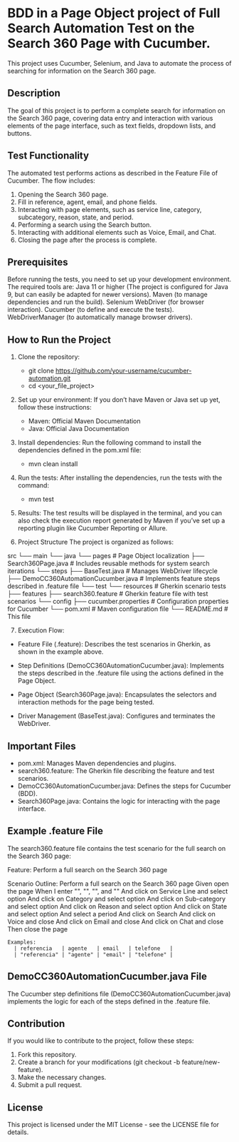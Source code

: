 # BDD in a Page Object project of Full Search Automation Test on the Search 360 Page with Cucumber.
This project uses Cucumber, Selenium, and Java to automate the process of searching for information on the Search 360 page.

## Description
The goal of this project is to perform a complete search for information on the Search 360 page, covering data entry and interaction with various elements of the page interface, such as text fields, dropdown lists, and buttons.

## Test Functionality
The automated test performs actions as described in the Feature File of Cucumber. The flow includes:
1. Opening the Search 360 page.
2. Fill in reference, agent, email, and phone fields.
3. Interacting with page elements, such as service line, category, subcategory, reason, state, and period.
4. Performing a search using the Search button.
5. Interacting with additional elements such as Voice, Email, and Chat.
6. Closing the page after the process is complete.

## Prerequisites
Before running the tests, you need to set up your development environment. The required tools are:
    Java 11 or higher (The project is configured for Java 9, but can easily be adapted for newer versions).
    Maven (to manage dependencies and run the build).
    Selenium WebDriver (for browser interaction).
    Cucumber (to define and execute the tests).
    WebDriverManager (to automatically manage browser drivers).

## How to Run the Project
1. Clone the repository:
    - git clone https://github.com/your-username/cucumber-automation.git
    - cd <your_file_project>

2. Set up your environment:
    If you don’t have Maven or Java set up yet, follow these instructions:
    - Maven: Official Maven Documentation
    - Java: Official Java Documentation

3. Install dependencies: Run the following command to install the dependencies defined in the pom.xml file:
    - mvn clean install

4. Run the tests: After installing the dependencies, run the tests with the command:
    - mvn test

5. Results: The test results will be displayed in the terminal, and you can also check the execution report generated by Maven if you’ve set up a reporting plugin like Cucumber Reporting or Allure.

6. Project Structure
The project is organized as follows:

src
└── main
    └── java
        └── pages                  # Page Object localization
            ├── Search360Page.java  # Includes reusable methods for system search iterations
        └── steps
            ├── BaseTest.java       # Manages WebDriver lifecycle
            ├── DemoCC360AutomationCucumber.java  # Implements feature steps described in .feature file
└── test
    └── resources                 # Gherkin scenario tests
        ├── features
            ├── search360.feature  # Gherkin feature file with test scenarios
        └── config
            ├── cucumber.properties  # Configuration properties for Cucumber
└── pom.xml                      # Maven configuration file
└── README.md                    # This file


7. Execution Flow:
- Feature File (.feature):
    Describes the test scenarios in Gherkin, as shown in the example above.

- Step Definitions (DemoCC360AutomationCucumber.java):
    Implements the steps described in the .feature file using the actions defined in the Page Object.

- Page Object (Search360Page.java):
    Encapsulates the selectors and interaction methods for the page being tested.

- Driver Management (BaseTest.java):
    Configures and terminates the WebDriver.

## Important Files
- pom.xml: Manages Maven dependencies and plugins.
- search360.feature: The Gherkin file describing the feature and test scenarios.
- DemoCC360AutomationCucumber.java: Defines the steps for Cucumber (BDD).
- Search360Page.java: Contains the logic for interacting with the page interface.

## Example .feature File
The search360.feature file contains the test scenario for the full search on the Search 360 page:

Feature: Perform a full search on the Search 360 page

  Scenario Outline: Perform a full search on the Search 360 page
    Given open the page
    When I enter "<referencia>", "<agente>", "<email>", and "<telefone>"
    And click on Service Line and select option
    And click on Category and select option
    And click on Sub-category and select option
    And click on Reason and select option
    And click on State and select option
    And select a period
    And click on Search
    And click on Voice and close
    And click on Email and close
    And click on Chat and close
    Then close the page

    Examples:
      | referencia   | agente   | email   | telefone   |
      | "referencia" | "agente" | "email" | "telefone" |


## DemoCC360AutomationCucumber.java File
The Cucumber step definitions file (DemoCC360AutomationCucumber.java) implements the logic for each of the steps defined in the .feature file.

## Contribution
If you would like to contribute to the project, follow these steps:
1. Fork this repository.
2. Create a branch for your modifications (git checkout -b feature/new-feature).
3. Make the necessary changes.
4. Submit a pull request.

## License
This project is licensed under the MIT License - see the LICENSE file for details.
